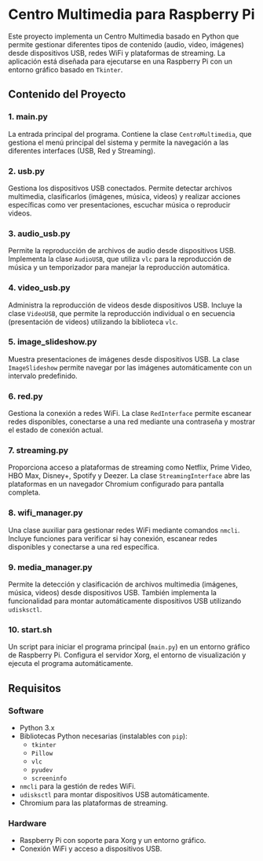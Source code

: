 # Centro Multimedia para Raspberry Pi

Este proyecto implementa un Centro Multimedia basado en Python que permite gestionar diferentes tipos de contenido (audio, video, imágenes) desde dispositivos USB, redes WiFi y plataformas de streaming. La aplicación está diseñada para ejecutarse en una Raspberry Pi con un entorno gráfico basado en `Tkinter`.

## Contenido del Proyecto

### 1. **main.py**
La entrada principal del programa. Contiene la clase `CentroMultimedia`, que gestiona el menú principal del sistema y permite la navegación a las diferentes interfaces (USB, Red y Streaming).

### 2. **usb.py**
Gestiona los dispositivos USB conectados. Permite detectar archivos multimedia, clasificarlos (imágenes, música, videos) y realizar acciones específicas como ver presentaciones, escuchar música o reproducir videos.

### 3. **audio_usb.py**
Permite la reproducción de archivos de audio desde dispositivos USB. Implementa la clase `AudioUSB`, que utiliza `vlc` para la reproducción de música y un temporizador para manejar la reproducción automática.

### 4. **video_usb.py**
Administra la reproducción de videos desde dispositivos USB. Incluye la clase `VideoUSB`, que permite la reproducción individual o en secuencia (presentación de videos) utilizando la biblioteca `vlc`.

### 5. **image_slideshow.py**
Muestra presentaciones de imágenes desde dispositivos USB. La clase `ImageSlideshow` permite navegar por las imágenes automáticamente con un intervalo predefinido.

### 6. **red.py**
Gestiona la conexión a redes WiFi. La clase `RedInterface` permite escanear redes disponibles, conectarse a una red mediante una contraseña y mostrar el estado de conexión actual.

### 7. **streaming.py**
Proporciona acceso a plataformas de streaming como Netflix, Prime Video, HBO Max, Disney+, Spotify y Deezer. La clase `StreamingInterface` abre las plataformas en un navegador Chromium configurado para pantalla completa.

### 8. **wifi_manager.py**
Una clase auxiliar para gestionar redes WiFi mediante comandos `nmcli`. Incluye funciones para verificar si hay conexión, escanear redes disponibles y conectarse a una red específica.

### 9. **media_manager.py**
Permite la detección y clasificación de archivos multimedia (imágenes, música, videos) desde dispositivos USB. También implementa la funcionalidad para montar automáticamente dispositivos USB utilizando `udisksctl`.

### 10. **start.sh**
Un script para iniciar el programa principal (`main.py`) en un entorno gráfico de Raspberry Pi. Configura el servidor Xorg, el entorno de visualización y ejecuta el programa automáticamente.

## Requisitos

### Software
- Python 3.x
- Bibliotecas Python necesarias (instalables con `pip`):
  - `tkinter`
  - `Pillow`
  - `vlc`
  - `pyudev`
  - `screeninfo`
- `nmcli` para la gestión de redes WiFi.
- `udisksctl` para montar dispositivos USB automáticamente.
- Chromium para las plataformas de streaming.

### Hardware
- Raspberry Pi con soporte para Xorg y un entorno gráfico.
- Conexión WiFi y acceso a dispositivos USB.
